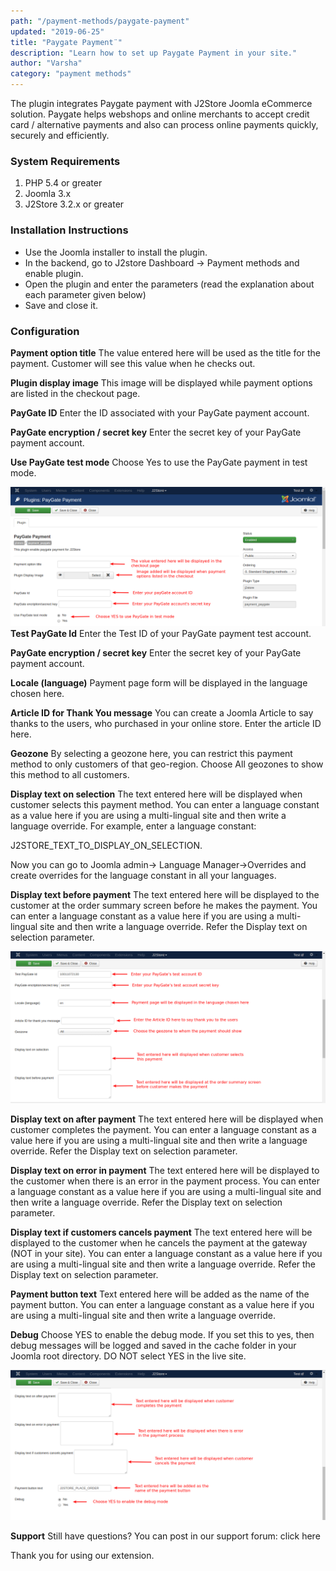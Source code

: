 ```yaml
---
path: "/payment-methods/paygate-payment"
updated: "2019-06-25"
title: "Paygate Payment¨"
description: "Learn how to set up Paygate Payment in your site."
author: "Varsha"
category: "payment methods"
---
```


The plugin integrates Paygate payment with J2Store Joomla eCommerce solution. Paygate helps webshops and online merchants to accept credit card / alternative payments and also can process online payments quickly, securely and efficiently.

### System Requirements

1. PHP 5.4 or greater
2. Joomla 3.x
3. J2Store 3.2.x or greater

### Installation Instructions

* Use the Joomla installer to install the plugin.
* In the backend, go to J2store Dashboard -> Payment methods and enable plugin.
* Open the plugin and enter the parameters (read the explanation about each parameter given below)
* Save and close it.

### Configuration

**Payment option title**
The value entered here will be used as the title for the payment. Customer will see this value when he checks out.

**Plugin display image**
This image will be displayed while payment options are listed in the checkout page.

**PayGate ID**
Enter the ID associated with your PayGate payment account.

**PayGate encryption / secret key**
Enter the secret key of your PayGate payment account.

**Use PayGate test mode**
Choose Yes to use the PayGate payment in test mode.

![paygate](https://raw.githubusercontent.com/j2store/doc-images/master/payment-methods/paygate-payment/paygate_01.png)
**Test PayGate Id**
Enter the Test ID of your PayGate payment test account.

**PayGate encryption / secret key**
Enter the secret key of your PayGate payment account.

**Locale (language)**
Payment page form will be displayed in the language chosen here.

**Article ID for Thank You message**
You can create a Joomla Article to say thanks to the users, who purchased in your online store. Enter the article ID here.

**Geozone**
By selecting a geozone here, you can restrict this payment method to only customers of that geo-region. Choose All geozones to show this method to all customers.

**Display text on selection**
The text entered here will be displayed when customer selects this payment method. You can enter a language constant as a value here if you are using a multi-lingual site and then write a language override. For example, enter a language constant:

J2STORE_TEXT_TO_DISPLAY_ON_SELECTION.

Now you can go to Joomla admin-> Language Manager->Overrides and create overrides for the language constant in all your languages.

**Display text before payment**
The text entered here will be displayed to the customer at the order summary screen before he makes the payment. You can enter a language constant as a value here if you are using a multi-lingual site and then write a language override. Refer the Display text on selection parameter.

![paygatepayment](https://raw.githubusercontent.com/j2store/doc-images/master/payment-methods/paygate-payment/paygate_02.png)

**Display text on after payment**
The text entered here will be displayed when customer completes the payment.
You can enter a language constant as a value here if you are using a multi-lingual site and then write a language override. Refer the Display text on selection parameter.

**Display text on error in payment**
The text entered here will be displayed to the customer when there is an error in the payment process.
You can enter a language constant as a value here if you are using a multi-lingual site and then write a language override. Refer the Display text on selection parameter.

**Display text if customers cancels payment**
The text entered here will be displayed to the customer when he cancels the payment at the gateway (NOT in your site).
You can enter a language constant as a value here if you are using a multi-lingual site and then write a language override. Refer the Display text on selection parameter.

**Payment button text**
Text entered here will be added as the name of the payment button.
You can enter a language constant as a value here if you are using a multi-lingual site and then write a language override.

**Debug**
Choose YES to enable the debug mode. If you set this to yes, then debug messages will be logged and saved in the cache folder in your Joomla root directory. DO NOT select YES in the live site.

![paygate3](https://raw.githubusercontent.com/j2store/doc-images/master/payment-methods/paygate-payment/paygate_03.png)

**Support**
Still have questions? You can post in our support forum: <link-text url = "http://j2store.org/forum/index.html" target = "_blank" rel = "noopener">click here</link-text>

Thank you for using our extension.

